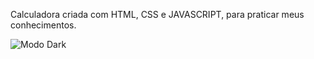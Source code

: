 Calculadora criada com HTML, CSS e JAVASCRIPT, para praticar meus conhecimentos.


![Modo Dark](https://github.com/JoseBrittoo/calculadora/assets/95869529/17a14788-2cf7-426b-a163-d1df0d2a851e)
